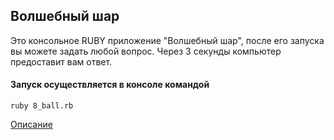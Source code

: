 Волшебный шар
-

Это консольное RUBY приложение "Волшебный шар",
после его запуска вы можете задать любой вопрос.
Через 3 секунды компьютер предоставит вам ответ.

#### Запуск осуществляется в консоле командой ####

```
ruby 8_ball.rb
```
[Описание]()